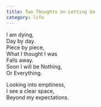 ```yaml
---
title: Two Thoughts on Letting Go
category: life
---
```


I am dying,  
Day by day.  
Piece by piece,  
What I thought I was  
Falls away.  
Soon I will be Nothing,  
Or Everything.

Looking into emptiness,  
I see a clear space,  
Beyond my expectations.
